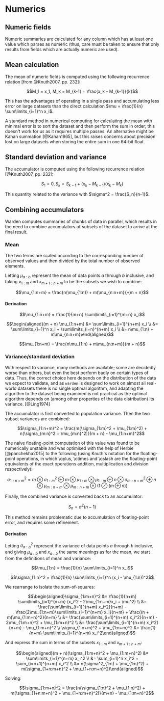 # Numerics

## Numeric fields

Numeric summaries are calculated for any column which has at least one
value which parses as numeric (thus, care must be taken to ensure that
only results from fields which are actually numeric are used).

## Mean calculation

The mean of numeric fields is computed using the following recurrence relation [from @Knuth2007, pp. 232]:

$$M_1 = x_1, M_k = M_{k-1} + \frac{x_k - M_{k-1}}{k}$$

This has the advantages of operating in a single pass and accumulating
less error on large datasets than the direct calculation
$\mu = \frac{1}{n} \sum\limits_{i=1}^n x_i$.

A standard method in numerical computing for calculating the mean with
minimal error is to sort the dataset and then perform the sum in
order; this doesn't work for us as it requires multiple passes. An
alternative might be Kahan summation [@Kahan1965], but this raises concerns about
precision lost on large datasets when storing the entire sum in one
64-bit float.

## Standard deviation and variance

The accumulator is computed using the following recurrence relation [@Knuth2007, pp. 232]:

$$S_1 = 0, S_k = S_{k-1} + (x_k - M_{k-1})(x_k - M_k)$$

This quantity related to the variance with
$\sigma^2 = \frac{S_n}{n-1}$. 

## Combining accumulators

Warden computes summaries of chunks of data in parallel, which results
in the need to combine accumulators of subsets of the dataset to
arrive at the final result.

### Mean

The two terms are scaled according to the corresponding number of
observed values and then divided by the total number of observed
elements.

Letting $\mu_{a:b}$ represent the mean of data points $a$ through $b$
inclusive, and taking $x_{1:m}$ and $x_{m+1:n+m}$ to be the subsets we
wish to combine:

$$\mu_{1:n+m} = \frac{n(\mu_{1:n}) + m(\mu_{n:n+m})}{m + n}$$

#### Derivation

$$\mu_{1:n+m} = \frac{1}{m+n} \sum\limits_{i=1}^{m+n} x_i$$

$$\begin{aligned}(m + n) \mu_{1:n+m} &= \sum\limits_{i=1}^{n+m} x_i \\
                                     &= \sum\limits_{i=1}^n x_i + \sum\limits_{i=n}^{n+m} x_i \\
                                     &= n\mu_{1:n} + m\mu_{n:n+m}\end{aligned}$$

$$\mu_{1:n+m} = \frac{n\mu_{1:n} + m\mu_{n:n+m}}{m + n}$$

### Variance/standard deviation

With respect to variance, many methods are available; some are
decidedly worse than others, but even the best perform badly on
certain types of data. Thus, the correct choice here
depends on the distribution of the data we expect to validate, and as
`warden` is designed to work on almost all real-world datasets there
is no single optimal algorithm, and adapting the algorithm to the
dataset being examined is not practical as the optimal algorithm
depends on (among other properties of the data distribution) its
variance. [@Ling1974]

The accumulator is first converted to population variance. Then the
two subset variances are combined:

$$\sigma_{1:n+m}^2 = \frac{m(\sigma_{1:m}^2 + \mu_{1:m}^2) + n(\sigma_{m:n}^2 + \mu_{m:n}^2)}{m + n} - \mu_{1:n+m}^2$$

The naive floating-point computation of this value was found to be
numerically unstable and was optimised with the help of Herbie
[@panchekha2015] to the following (using Knuth's notation for the
floating-point operations, in which \oplus, \otimes and \oslash are
the floating-point equivalents of the exact operations addition,
multiplication and division respectively):

$$\sigma_{1:n+m}^2 =
  m \otimes \sigma_{1:m}^2 \oplus m \otimes \mu_{1:m} \otimes \mu_{1:m} \oplus
  n \otimes \sigma_{m:n+m}^2 \oplus n \otimes \mu_{m:n+m} \otimes \mu_{m:n+m}
  \otimes (1 \oslash (m \oplus n))$$

Finally, the combined variance is converted back to an accumulator:

$$S_n = \sigma^2(n - 1)$$

This method remains problematic due to accumulation of floating-point
error, and requires some refinement.

#### Derivation

Letting $\sigma_{a:b}^2$ represent the variance of data points $a$
through $b$ inclusive, and giving $\mu_{a:b}$ and $x_{a:b}$ the same
meanings as for the mean, we start from the definitions of mean and
variance:

$$\mu_{1:n} = \frac{1}{n} \sum\limits_{i=1}^n x_i$$

$$\sigma_{1:n}^2 = \frac{1}{n} \sum\limits_{i=1}^n (x_i - \mu_{1:n})^2$$

We rearrange to isolate the sum-of-squares:

$$\begin{aligned}\sigma_{1:m+n}^2 &= \frac{1}{n+m} \sum\limits_{i=1}^{n+m} (x_i^2 - 2\mu_{1:n+m}x_i + \mu^2) \\
  &= \frac{\sum\limits_{i=1}^{n+m} x_i^2}{n+m} - \frac{2\mu_{1:n+m}\sum\limits_{i=1}^{n+m} x_i}{n+m} + \frac{(n + m)\mu_{1:m+n}^2}{n+m} \\
  &= \frac{\sum\limits_{i=1}^{n+m} x_i^2}{n+m} - 2\mu_{1:m+n}^2 + \mu_{1:m+n}^2 \\
  &= \frac{\sum\limits_{i=1}^{n+m} x_i^2}{n+m} - \mu_{1:m+n}^2 \\
  \sigma_{1:n+m}^2 + \mu_{1:n+m}^2 &= \frac{1}{n+m} \sum\limits_{i=1}^{n+m} x_i^2\end{aligned}$$

And express the sum in terms of the subsets $x_{1:m}$ and $x_{m+1:n+m}$:

$$\begin{aligned}(m + n)(\sigma_{1:m+n}^2 + \mu_{1:m+n}^2) &= \sum\limits_{i=1}^{n+m} x_i^2 \\
  &= \sum_{i=1}^n x_i^2 + \sum_{i=n+1}^{n+m} x_i^2 \\
  &= n(\sigma^2_{1:n} + \mu_{1:n}^2) + m(\sigma_{1+n:m+n}^2 + \mu_{1+n:m+n}^2)\end{aligned}$$

Solving:

$$\sigma_{1:m+n}^2 = \frac{n(\sigma_{1:n}^2 + \mu_{1:n}^2) + m(\sigma_{1+n:m+n}^2 + \mu_{1+n:m+n}^2)}{m+n} - \mu_{1:m+n}^2$$
